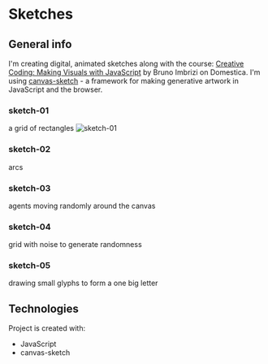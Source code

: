 # Sketches
## General info

I'm creating digital, animated sketches along with the course: [Creative Coding: Making Visuals with JavaScript](https://www.domestika.org/en/courses/2729-creative-coding-making-visuals-with-javascript/) by Bruno Imbrizi on Domestica.
I'm using [canvas-sketch](https://github.com/mattdesl/canvas-sketch) - a framework for making generative artwork in JavaScript and the browser.

### sketch-01
a grid of rectangles
![sketch-01](https://github.com/user-attachments/assets/b8586922-d039-4d1e-8906-86b13fb99599)

### sketch-02
arcs
### sketch-03
agents moving randomly around the canvas
### sketch-04
grid with noise to generate randomness
### sketch-05
drawing small glyphs to form a one big letter
## Technologies

Project is created with:

-   JavaScript
-   canvas-sketch
